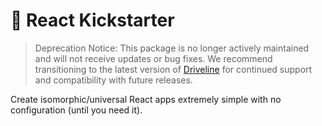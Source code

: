 # 🚀 React Kickstarter

> Deprecation Notice: This package is no longer actively maintained and will not receive updates or bug fixes. We recommend transitioning to the latest version of [Driveline](https://www.github.com/examunity/driveline) for continued support and compatibility with future releases.

Create isomorphic/universal React apps extremely simple with no configuration (until you need it).
